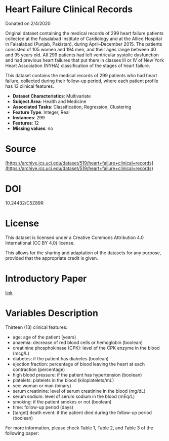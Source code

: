 # Heart Failure Clinical Records
Donated on 2/4/2020

Original dataset containing the medical records of 299 heart failure patients collected at the Faisalabad Institute of Cardiology and at the Allied Hospital in Faisalabad (Punjab, Pakistan), during April–December 2015. The patients consisted of 105 women and 194 men, and their ages range between 40 and 95 years old. All 299 patients had left ventricular systolic dysfunction and had previous heart failures that put them in classes III or IV of New York Heart Association (NYHA) classification of the stages of heart failure.

This dataset contains the medical records of 299 patients who had heart failure, collected during their follow-up period, where each patient profile has 13 clinical features.

+ **Dataset Characteristics**: Multivariate
+ **Subject Area**: Health and Medicine
+ **Associated Tasks**: Classification, Regression, Clustering
+ **Feature Type**: Integer, Real
+ **Instances**: 299
+ **Features**: 12
+ **Missing values**: no 


# Source

[https://archive.ics.uci.edu/dataset/519/heart+failure+clinical+records](https://archive.ics.uci.edu/dataset/519/heart+failure+clinical+records)

# DOI
10.24432/C5Z89R

# License

This dataset is licensed under a Creative Commons Attribution 4.0 International (CC BY 4.0) license.

This allows for the sharing and adaptation of the datasets for any purpose, provided that the appropriate credit is given.
# Introductory Paper 

[link](https://bmcmedinformdecismak.biomedcentral.com/counter/pdf/10.1186/s12911-020-1023-5.pdf)

# Variables Description 

Thirteen (13) clinical features:

- age: age of the patient (years)
- anaemia: decrease of red blood cells or hemoglobin (boolean)
- creatinine phosphokinase  (CPK): level of the CPK enzyme in the blood (mcg/L)
- diabetes: if the patient has diabetes (boolean)
- ejection fraction: percentage of blood leaving the heart at each contraction  (percentage)
- high blood pressure: if the patient has hypertension (boolean)
- platelets: platelets in the blood (kiloplatelets/mL)
- sex: woman or man (binary)
- serum creatinine: level of serum creatinine in the blood (mg/dL)
- serum sodium: level of serum sodium in the blood (mEq/L)
- smoking: if the patient smokes or not (boolean)
- time: follow-up period (days)
- [target] death event: if the patient died during the follow-up period (boolean)

For more information, please check Table 1, Table 2, and Table 3 of the following paper: 